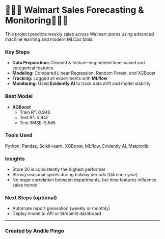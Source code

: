 # 🛒🛒🛒 Walmart Sales Forecasting & Monitoring🛒🛒🛒

This project predicts weekly sales across Walmart stores using advanced machine learning and modern MLOps tools.

### Key Steps
- **Data Preparation:** Cleaned & feature-engineered time-based and categorical features  
- **Modeling:** Compared Linear Regression, Random Forest, and XGBoost  
- **Tracking:** Logged all experiments with **MLflow**  
- **Monitoring:** Used **Evidently AI** to track data drift and model stability  

### Best Model
- **XGBoost**
  - Train R²: 0.946  
  - Test R²: 0.942  
  - Test RMSE: 5,545  

###  Tools Used
Python, Pandas, Scikit-learn, XGBoost, MLflow, Evidently AI, Matplotlib

###  Insights
- Store 20 is consistently the highest performer  
- Strong seasonal spikes during holiday periods (Q4 each year)  
- No major correlation between departments, but time features influence sales trends  

###  Next Steps (optional)
- Automate report generation (weekly or monthly)
- Deploy model to API or Streamlit dashboard

---

### Created by Andile Pingo
